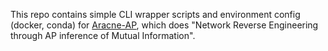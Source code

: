 This repo contains simple CLI wrapper scripts and environment config (docker, conda) for [Aracne-AP](https://github.com/califano-lab/ARACNe-AP), which does "Network Reverse Engineering through AP inference of Mutual Information".

